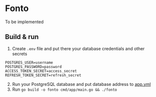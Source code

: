 # Fonto

To be implemented

## Build & run

1) Create `.env` file and put there your database credentials and other secrets
```dotenv
POSTGRES_USER=username
POSTGRES_PASSWORD=password
ACCESS_TOKEN_SECRET=access_secret
REFRESH_TOKEN_SECRET=refresh_secret
```

2) Run your PostgreSQL database and put database address to [app.yml](./config/app.yml)
3) Run `go build -o fonto cmd/app/main.go && ./fonto`